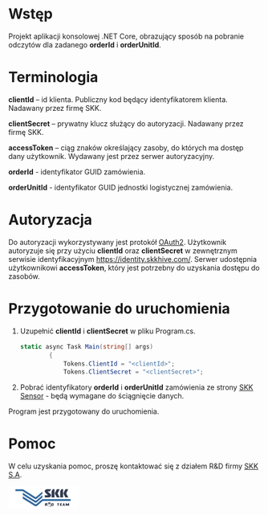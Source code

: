 ﻿# Wstęp

Projekt aplikacji konsolowej .NET Core, obrazujący sposób na pobranie odczytów dla zadanego __orderId__ i __orderUnitId__.

# Terminologia
**clientId** – id klienta. Publiczny kod będący identyfikatorem klienta. Nadawany przez firmę SKK.

**clientSecret** – prywatny klucz służący do autoryzacji. Nadawany przez firmę SKK.

**accessToken** – ciąg znaków określający zasoby, do których ma dostęp dany użytkownik. Wydawany jest przez serwer autoryzacyjny. 

**orderId** - identyfikator GUID zamówienia. 

**orderUnitId** - identyfikator GUID jednostki logistycznej zamówienia. 

# Autoryzacja
Do autoryzacji wykorzystywany jest protokół [OAuth2](https://oauth.net). Użytkownik autoryzuje się przy użyciu **clientId** oraz **clientSecret** w zewnętrznym serwisie identyfikacyjnym https://identity.skkhive.com/. Serwer udostępnia użytkownikowi **accessToken**, który jest potrzebny do uzyskania dostępu do zasobów. 

# Przygotowanie do uruchomienia
1. Uzupełnić **clientId** i **clientSecret** w pliku Program.cs.
	``` C#
	static async Task Main(string[] args)
			{
				Tokens.ClientId = "<clientId>";
				Tokens.ClientSecret = "<clientSecret>";
	```
2. Pobrać identyfikatory **orderId** i **orderUnitId** zamówienia ze strony [SKK Sensor](https://sensor.skkhive.com/) - będą wymagane do ściągnięcie danych.

Program jest przygotowany do uruchomienia.

# Pomoc
W celu uzyskania pomoc, proszę kontaktować się z działem R&D firmy [SKK S.A](https://www.skk.com.pl/pl/kontakt.html).

![RnD Logo](RnDLogo.jpeg)